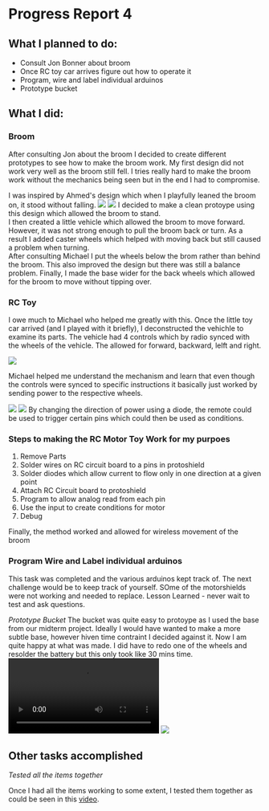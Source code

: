 # Progress Report 4

## What I planned to do:

* Consult Jon Bonner about broom
* Once RC toy car arrives figure out how to operate it
* Program, wire and label individual arduinos
* Prototype bucket

## What I did:

### Broom

After consulting Jon about the broom I decided to create different prototypes to see how to make the broom work. My first design did not work very well as the broom still fell. I tries really hard to make the broom work without the mechanics being seen but in the end I had to compromise. 

I was inspired by Ahmed's design which when I playfully leaned the broom on, it stood without falling. 
![](Walle.jpg)
![](BroomBase.jpg)
I decided to make a clean protoype using this design which allowed the broom to stand. 
<br>
I then created a little vehicle which allowed the broom to move forward. However, it was not strong enough to pull the broom back or turn. As a result I added caster wheels which helped with moving back but still caused a problem when turning. 
<br>
After consulting Michael I put the wheels below the brom rather than behind the broom. This also improved the design but there was still a balance problem. 
Finally, I made the base wider for the back wheels which allowed for the broom to move without tipping over.

### RC Toy

I owe much to Michael who helped me greatly with this. Once the little toy car arrived (and I played with it briefly), I deconstructed the vehichle to examine its parts. The vehicle had 4 controls which by radio synced with the wheels of the vehicle. The allowed for forward, backward, lelft and right. 

![](ToyCar.jpg)

Michael helped me understand the mechanism and learn that even though the controls were synced to specific instructions it basically just worked by sending power to the respective wheels. 

![](RCCircuit.jpg)
![](Schematic.jpg)
By changing the direction of power using a diode, the remote could be used to trigger certain pins which could then be used as conditions.

### Steps to making the RC Motor Toy Work for my purpoes

1. Remove Parts
2. Solder wires on RC circuit board to a pins in protoshield
3. Solder diodes which allow current to flow only in one direction at a given point
4. Attach RC Circuit board to protoshield
5. Program to allow analog read from each pin
6. Use the input to create conditions for motor
7. Debug

Finally, the method worked and allowed for wireless movement of the broom

### Program Wire and Label individual arduinos

This task was completed and the various arduinos kept track of. The next challenge would be to keep track of yourself. SOme of the motorshields were not working and needed to replace. Lesson Learned - never wait to test and ask questions.

*Prototype Bucket*
The bucket was quite easy to protoype as I used the base from our midterm project. Ideally I would have wanted to make a more subtle base, however hiven time contraint I decided against it. Now I am quite happy at what was made. I did have to redo one of the wheels and resolder the battery but this only took like 30 mins time.
![](bucket2.jpg.mp4)
![](gabi.jpg.jpg)

## Other tasks accomplished

*Tested all the items together*

Once I had all the items working to some extent, I tested them together as could be seen in this [video](). 
